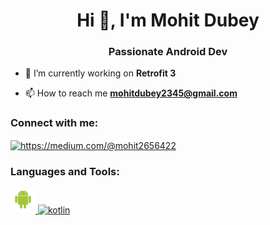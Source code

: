 <h1 align="center">Hi 👋, I'm Mohit Dubey</h1>
<h3 align="center">Passionate Android Dev</h3>

- 🔭 I’m currently working on **Retrofit 3**

- 📫 How to reach me **mohitdubey2345@gmail.com**

<h3 align="left">Connect with me:</h3>
<p align="left">
<a href="https://medium.com/https://medium.com/@mohit2656422" target="blank"><img align="center" src="https://raw.githubusercontent.com/rahuldkjain/github-profile-readme-generator/master/src/images/icons/Social/medium.svg" alt="https://medium.com/@mohit2656422" height="30" width="40" /></a>
</p>

<h3 align="left">Languages and Tools:</h3>
<p align="left"> <a href="https://developer.android.com" target="_blank" rel="noreferrer"> <img src="https://raw.githubusercontent.com/devicons/devicon/master/icons/android/android-original-wordmark.svg" alt="android" width="40" height="40"/> </a> <a href="https://kotlinlang.org" target="_blank" rel="noreferrer"> <img src="https://www.vectorlogo.zone/logos/kotlinlang/kotlinlang-icon.svg" alt="kotlin" width="40" height="40"/> </a> </p>
